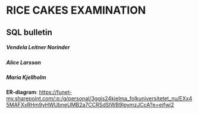 # RICE CAKES EXAMINATION

## SQL bulletin

##### Vendela Leitner Norinder 
##### Alice Larsson 
##### Maria Kjellholm 

**ER-diagram**: https://funet-my.sharepoint.com/:p:/g/personal/3ggjs24kjelma_folkuniversitetet_nu/EXx45MAFXxRHm9yHWUbneUMB2a7CCRSdSIWB9IpymzJCcA?e=ejfwj2